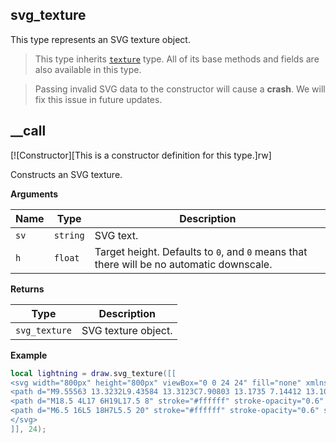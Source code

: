 ## svg_texture

This type represents an SVG texture object.

> This type inherits [`texture`](/api/draw/managed/texture "This type represents a texture object.") type. All of its base methods and fields are also available in this type.

> Passing invalid SVG data to the constructor will cause a **crash**. We will fix this issue in future updates.

## __call

[![Constructor][This is a constructor definition for this type.]rw]

Constructs an SVG texture.

**Arguments**

| Name | Type | Description |
| ---- | ---- | ----------- |
| `sv` | `string` | SVG text. |
| `h` | `float` | Target height. Defaults to `0`, and `0` means that there will be no automatic downscale. |

**Returns**

| Type | Description |
| ---- | ----------- |
| `svg_texture` | SVG texture object. |

**Example**

```lua
local lightning = draw.svg_texture([[
<svg width="800px" height="800px" viewBox="0 0 24 24" fill="none" xmlns="http://www.w3.org/2000/svg">
<path d="M9.55563 13.3232L9.43584 13.3123C7.90803 13.1735 7.14412 13.104 6.90146 12.5814C6.65881 12.0588 7.09869 11.4304 7.97846 10.1736L11.5612 5.05544C12.1424 4.22517 12.433 3.81003 12.6836 3.89831C12.9342 3.98658 12.9005 4.4922 12.8331 5.50343L12.6299 8.55194C12.5685 9.47214 12.5379 9.93224 12.8023 10.2419C13.0667 10.5515 13.5259 10.5933 14.4444 10.6768L14.5642 10.6877C16.092 10.8265 16.8559 10.896 17.0985 11.4186C17.3412 11.9412 16.9013 12.5696 16.0215 13.8264L12.4388 18.9446C11.8576 19.7748 11.567 20.19 11.3164 20.1017C11.0658 20.0134 11.0995 19.5078 11.1669 18.4966L11.3701 15.4481C11.4315 14.5279 11.4621 14.0678 11.1977 13.7581C10.9333 13.4485 10.4741 13.4067 9.55563 13.3232Z" fill="#ffffff"/>
<path d="M18.5 4L17 6H19L17.5 8" stroke="#ffffff" stroke-opacity="0.6" stroke-linecap="round" stroke-linejoin="round"/>
<path d="M6.5 16L5 18H7L5.5 20" stroke="#ffffff" stroke-opacity="0.6" stroke-linecap="round" stroke-linejoin="round"/>
</svg>
]], 24);
```
